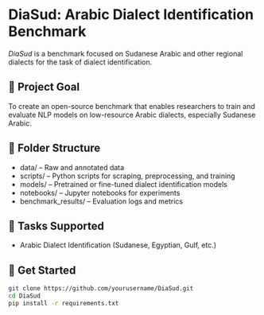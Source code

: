 # DiaSud: Arabic Dialect Identification Benchmark

*DiaSud* is a benchmark focused on Sudanese Arabic and other regional dialects for the task of dialect identification.

## 🎯 Project Goal

To create an open-source benchmark that enables researchers to train and evaluate NLP models on low-resource Arabic dialects, especially Sudanese Arabic.

## 📁 Folder Structure

- data/ – Raw and annotated data
- scripts/ – Python scripts for scraping, preprocessing, and training
- models/ – Pretrained or fine-tuned dialect identification models
- notebooks/ – Jupyter notebooks for experiments
- benchmark_results/ – Evaluation logs and metrics

## 🧪 Tasks Supported

- Arabic Dialect Identification (Sudanese, Egyptian, Gulf, etc.)

## 🚀 Get Started

```bash
git clone https://github.com/yourusername/DiaSud.git
cd DiaSud
pip install -r requirements.txt
